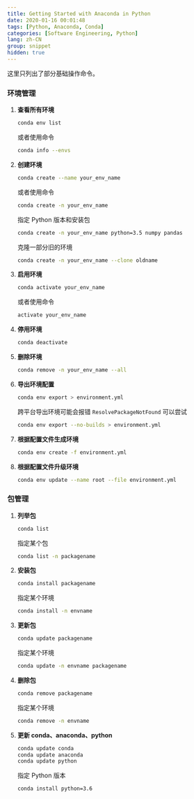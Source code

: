 ```yaml
---
title: Getting Started with Anaconda in Python
date: 2020-01-16 00:01:48
tags: [Python, Anaconda, Conda]
categories: [Software Engineering, Python]
lang: zh-CN
group: snippet
hidden: true
---
```


这里只列出了部分基础操作命令。

### 环境管理

1. **查看所有环境**
   ```bash
   conda env list
   ```
   或者使用命令
   ```bash
   conda info --envs
   ```

2. **创建环境**
   ```bash
   conda create --name your_env_name
   ```
   或者使用命令
   ```bash
   conda create -n your_env_name
   ```
   指定 Python 版本和安装包
   ```bash
   conda create -n your_env_name python=3.5 numpy pandas
   ```
   克隆一部分旧的环境
   ```bash
   conda create -n your_env_name --clone oldname
   ```

   <!-- more -->

3. **启用环境**
   ```bash
   conda activate your_env_name
   ```
   或者使用命令
   ```bash
   activate your_env_name
   ```

4. **停用环境**
   ```bash
   conda deactivate
   ```

5. **删除环境**
   ```bash
   conda remove -n your_env_name --all
   ```

6. **导出环境配置**
   ```bash
   conda env export > environment.yml
   ```
   跨平台导出环境可能会报错 `ResolvePackageNotFound` 可以尝试
   ```bash
   conda env export --no-builds > environment.yml
   ```

7. **根据配置文件生成环境**
   ```bash
   conda env create -f environment.yml
   ```

8. **根据配置文件升级环境**
   ```bash
   conda env update --name root --file environment.yml
   ```

### 包管理

1. **列举包**
   ```bash
   conda list
   ```
   指定某个包
   ```bash
   conda list -n packagename
   ```

2. **安装包**
   ```bash
   conda install packagename
   ```
   指定某个环境
   ```bash
   conda install -n envname
   ```

3. **更新包**
   ```bash
   conda update packagename
   ```
   指定某个环境
   ```bash
   conda update -n envname packagename
   ```

4. **删除包**
   ```bash
   conda remove packagename
   ```
   指定某个环境
   ```bash
   conda remove -n envname
   ```

5. **更新 conda、anaconda、python**
   ```bash
   conda update conda
   conda update anaconda
   conda update python
   ```
   指定 Python 版本
   ```bash
   conda install python=3.6
   ```
